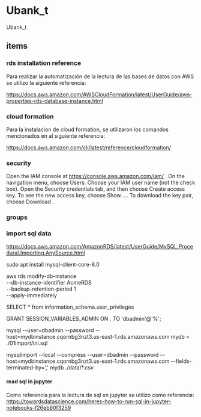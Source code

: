 # Ubank_t
Ubank_t
## items

### rds installation reference 
Para realizar la automatización de la lectura de las bases de datos con AWS se utilizo la siguiente referencia:

https://docs.aws.amazon.com/AWSCloudFormation/latest/UserGuide/aws-properties-rds-database-instance.html

### cloud formation 
Para la instalacion de cloud formation, se utilizaron los comandos mencionados en al siguiente referencia:

https://docs.aws.amazon.com/cli/latest/reference/cloudformation/

### security
Open the IAM console at https://console.aws.amazon.com/iam/ .
On the navigation menu, choose Users.
Choose your IAM user name (not the check box).
Open the Security credentials tab, and then choose Create access key.
To see the new access key, choose Show. ...
To download the key pair, choose Download .

### groups 

### import sql data
https://docs.aws.amazon.com/AmazonRDS/latest/UserGuide/MySQL.Procedural.Importing.AnySource.html

sudo apt install mysql-client-core-8.0

aws rds modify-db-instance \
    --db-instance-identifier AcmeRDS \
    --backup-retention-period 1 \
    --apply-immediately


SELECT * from information_schema.user_privileges


GRANT SESSION_VARIABLES_ADMIN ON *.* TO 'dbadmin'@'%';



mysql --user=dbadmin --password --host=mydbinstance.cqornbg3nzt3.us-east-1.rds.amazonaws.com mydb < ./01import/ini.sql

mysqlimport --local --compress --user=dbadmin  --password  --host=mydbinstance.cqornbg3nzt3.us-east-1.rds.amazonaws.com --fields-terminated-by=',' mydb ./data/*.csv


#### read sql in jupyter
Como referencia para la lectura de sql en jupyter se utilizo como referencia:
https://towardsdatascience.com/heres-how-to-run-sql-in-jupyter-notebooks-f26eb90f3259
